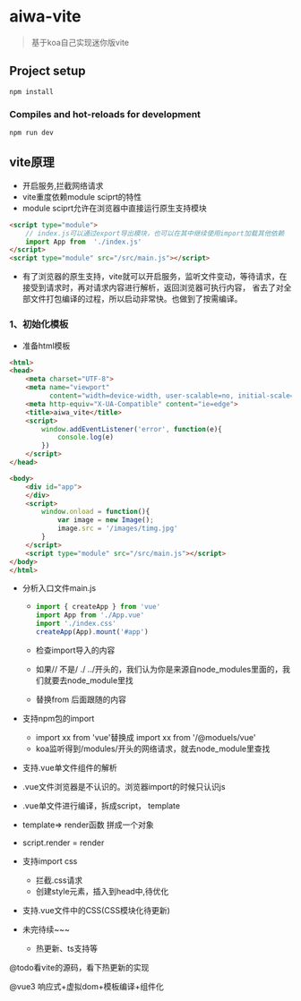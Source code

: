 # aiwa-vite
> 基于koa自己实现迷你版vite  
## Project setup
```
npm install
```

### Compiles and hot-reloads for development
```
npm run dev
```

## vite原理
+ 开启服务,拦截网络请求
+ vite重度依赖module sciprt的特性
+ module sciprt允许在浏览器中直接运行原生支持模块
```html
<script type="module">
    // index.js可以通过export导出模块，也可以在其中继续使用import加载其他依赖 
    import App from  './index.js'
</script>
<script type="module" src="/src/main.js"></script>
```
+ 有了浏览器的原生支持，vite就可以开启服务，监听文件变动，等待请求，在接受到请求时，再对请求内容进行解析，返回浏览器可执行内容，
省去了对全部文件打包编译的过程，所以启动非常快。也做到了按需编译。

### 1、初始化模板
+ 准备html模板
```html
<html>
<head>
    <meta charset="UTF-8">
    <meta name="viewport"
          content="width=device-width, user-scalable=no, initial-scale=1.0, maximum-scale=1.0, minimum-scale=1.0">
    <meta http-equiv="X-UA-Compatible" content="ie=edge">
    <title>aiwa_vite</title>
    <script>
        window.addEventListener('error', function(e){
            console.log(e)
        })
    </script>
</head>

<body>
    <div id="app">
    </div>
    <script>
        window.onload = function(){
            var image = new Image();
            image.src = '/images/timg.jpg'
        }
    </script>
    <script type="module" src="/src/main.js"></script>
</body>
</html>
```
+ 分析入口文件main.js

  + ```js
    import { createApp } from 'vue'
    import App from './App.vue'
    import './index.css'
    createApp(App).mount('#app')
    ```

  + 检查import导入的内容

  + 如果// 不是/ ./ ../开头的，我们认为你是来源自node_modules里面的，我们就要去node_module里找

  + 替换from 后面跟随的内容

+ 支持npm包的import

  + import xx from 'vue'替换成 import xx from '/@moduels/vue'
  +  koa监听得到/modules/开头的网络请求，就去node_module里查找

+  支持.vue单文件组件的解析

  +  .vue文件浏览器是不认识的。浏览器import的时候只认识js
  + .vue单文件进行编译，拆成script， template
  + template=> render函数 拼成一个对象
  +  script.render = render

+ 支持import css

  + 拦截.css请求
  + 创建style元素，插入到head中,待优化
  
+ 支持.vue文件中的CSS(CSS模块化待更新)

+ 未完待续~~~

  + 热更新、ts支持等




@todo看vite的源码，看下热更新的实现

@vue3 响应式+虚拟dom+模板编译+组件化


